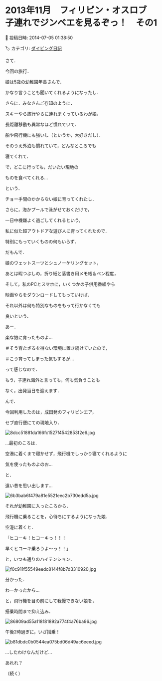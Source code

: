 # 2013年11月　フィリピン・オスロブ　子連れでジンベエを見るぞっ！　その1

📅 投稿日時: 2014-07-05 01:38:50

🏷️ カテゴリ: [ダイビング日記](ce3a7a8d424d112fce83ee85c81a0e344.md)

さて．


今回の旅行．





娘は5歳の幼稚園年長さんで．


かなり言うことも聞いてくれるようになったし．





さらに．みなさんご存知のように．


スキーやら旅行やらに連れまくっているわが娘，


長距離移動も異常なほど慣れていて．


船や飛行機にも強いし（というか，大好きだし）．


そのうえ外泊も慣れていて，どんなところでも


寝てくれて．


で，どこに行っても，だいたい現地の


ものを食べてくれる…


という．


チョー手間のかからない娘に育ってくれたし．





さらに，海かプールで泳がせておくだけで，


一日中機嫌よく過ごしてくれるという，


私に似た超アウトドアな遊び人に育ってくれたので．


特別にもっていくものの何もいらず．





だもんで．


娘のウェットスーツとシュノーケリングセット，


あとは暇つぶしの，折り紙と落書き用メモ帳＆ペン程度，


そして，私のPCとスマホに，いくつかの子供用番組やら


映画やらをダウンロードしてもっていけば．


それ以外は何も特別なものをもって行かなくても


良いという．





あー．


楽な娘に育ったものよ…


＃そう育たざるを得ない環境に置き続けていたので，


＃こう育ってしまった気もするが…





って感じなので．


もう，子連れ海外と言っても，何も気負うことも


なく，出発当日を迎えます．





んで．


今回利用したのは，成田発のフィリピンエア，


セブ直行便にての現地入り．




![8dcc51881da166fc1527f4542853f2e6.jpg](images/8dcc51881da166fc1527f4542853f2e6.jpg)







…最初のころは．


空港に着くまで寝かせず，飛行機でしっかり寝てくれるように


気を使ったものよのお…


と．


遠い昔を思い出します…




![6b3bab6f479a81e5521eec2b730edd5a.jpg](images/6b3bab6f479a81e5521eec2b730edd5a.jpg)







それが幼稚園に入ったころから．


飛行機に乗ることを，心待ちにするようになった娘．


空港に着くと．


「ヒコーキ！ヒコーキっ！！！


早くヒコーキ乗ろうよ～っ！！」


と，いつも通りのハイテンション．




![f0c911f55549eedc8144f8b7d3310920.jpg](images/f0c911f55549eedc8144f8b7d3310920.jpg)







分かった．


わーかったから…


と，飛行機を目の前にして我慢できない娘を，


搭乗時間まで抑え込み．




![86809ad55a118181892a774f4a76ba96.jpg](images/86809ad55a118181892a774f4a76ba96.jpg)







午後2時過ぎに，いざ搭乗！




![b81dbdc0b0544ea075bd06d49ac6eeed.jpg](images/b81dbdc0b0544ea075bd06d49ac6eeed.jpg)




…したわけなんだけど…


あれれ？


（続く）
